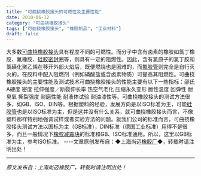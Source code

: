 ```yaml
---
title: "可曲挠橡胶接头的可燃性及主要性能"
date: 2010-06-12
category: "可曲挠橡胶接头"
tags: ["可曲挠橡胶接头", "橡胶制品", "工业材料"]
draft: false
---
```


大多数[可曲挠橡胶接头](http://www.smpolymer.com/kequnaoxiangjiaojietou/)具有程度不同的可燃性。而分子中含有卤素的橡胶如氯丁橡胶、氟橡胶、[硅胶密封圈](http://www.smpolymer.com/)等，则具有一定的阻燃性。因此，含有氯原子的氯丁胶和氯磺化聚乙烯在移开外部火焰后，既便燃烧也是困难的，而[氟胶管](http://www.smpolymer.com/fujiaoguan/)则完全是自行灭火的。在胶料中配入阻燃剂（例如磷酸盐或含卤素物质）可提高其阻燃性。可曲挠橡胶接头的主要性能及测试技术可曲挠橡胶接头的性能主要有以下一些指标：邵氏A硬度 密度 拉伸强度／断裂伸长率 热空气老化 压缩永久变形 脆性温度 回弹性 耐臭氧 撕裂强度 耐磨性能 耐液体试验 耐油漆性等。可曲挠橡胶接头的测试方法很多，如GB、ISO、DIN等。根据塑料的经验，发展方向是以ISO标准为主，可能[硅胶管](http://www.smpolymer.com/guijiaoguan/)也是以ISO标准为主，但是这并没有什么关系，就可曲挠橡胶接头而言，不像塑料那样特别地强调试样或者实验方法的问题。就我们公司的标准而言，可曲挠橡胶接头测试方法以国标为主（GB标准），DIN标准（德国工业标准）用得不是很多，而且一般情况下[橡胶减震块](http://www.smpolymer.com/)的标准和GB、ISO标准通用。所以，这里以GB标准为主，参考ISO标准。 ----文章原创发布自：◆上海尚迈[橡胶厂](http://www.smpolymer.com/)◆，转载时请注明出处！

---

*原文发布自：上海尚迈橡胶厂，转载时请注明出处！*
